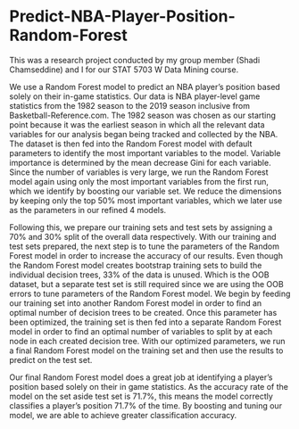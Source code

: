 # Predict-NBA-Player-Position-Random-Forest

This was a research project conducted by my group member (Shadi Chamseddine) and I for our STAT 5703 W Data Mining course.

We use a Random Forest model to predict an NBA player’s position based solely on their in-game statistics. Our data is NBA player-level game statistics from the 1982 season to the 2019 season inclusive from Basketball-Reference.com. The 1982 season was chosen as our starting point because it was the earliest season in which all the relevant data variables for our analysis began being tracked and collected by the NBA. The dataset is then fed into the Random Forest model with default parameters to identify the most important variables to the model. Variable importance is determined by the mean decrease Gini for each variable. Since the number of variables is very large, we run the Random Forest model again using only the most important variables from the first run, which we identify by boosting our variable set. We reduce the dimensions by keeping only the top 50% most important variables, which we later use as the parameters in our refined 4 models. 

Following this, we prepare our training sets and test sets by assigning a 70% and 30% split of the overall data respectively. With our training and test sets prepared, the next step is to tune the parameters of the Random Forest model in order to increase the accuracy of our results. Even though the Random Forest model creates bootstrap training sets to build the individual decision trees, 33% of the data is unused. Which is the OOB dataset, but a separate test set is still required since we are using the OOB errors to tune parameters of the Random Forest model. We begin by feeding our training set into another Random Forest model in order to find an optimal number of decision trees to be created. Once this parameter has been optimized, the training set is then fed into a separate Random Forest model in order to find an optimal number of variables to split by at each node in each created decision tree. With our optimized parameters, we run a final Random Forest model on the training set and then use the results to predict on the test set.

Our final Random Forest model does a great job at identifying a player’s position based solely on their in game statistics. As the accuracy rate of the model on the set aside test set is 71.7%, this means the model correctly classifies a player’s position 71.7% of the time. By boosting and tuning our model, we are able to achieve greater classification accuracy.
